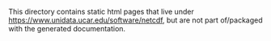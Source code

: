 This directory contains static html pages that live under https://www.unidata.ucar.edu/software/netcdf, but are not part of/packaged with the generated documentation.  

